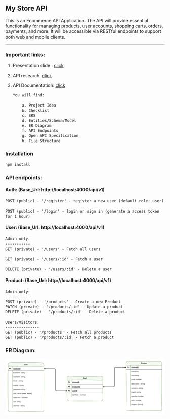 ## My Store API

<p>This is an Ecommerce API Application. The API will provide essential functionality for managing products, user accounts, shopping carts, orders, payments, and more. It will be accessible via RESTful endpoints to support both web and mobile clients.</p>

---

### Important links:

1.  Presentation slide :
    <a href="https://tinyurl.com/4pmmc86w" target="_blank">click</a>

2.  API research:
    <a href="https://tinyurl.com/mufyupha" target="_blank">click</a>

3.  API Documentation:
    <a href="https://tinyurl.com/7m2m8uy7" target="_blank">click</a>

        You will find:

        	a. Project Idea
        	b. Checklist
        	c. SRS
        	d. Entities/Schema/Model
        	e. ER Diagram
        	f. API Endpoints
        	g. Open API Specification
        	h. File Structure

### Installation

```
npm install
```

### API endpoints:

#### Auth: (Base_Url: http://localhost:4000/api/v1)

```
POST (public) - '/register' - register a new user (default role: user)

POST (public) - '/login' - login or sign in (generate a access token for 1 hour)
```

#### User: (Base_Url: http://localhost:4000/api/v1)

```
Admin only:
-----------
GET (private) - '/users' - Fetch all users

GET (private) - '/users/:id' - Fetch a user

DELETE (private) - '/users/:id' - Delete a user
```

#### Product: (Base_Url: http://localhost:4000/api/v1)

```
Admin only:
-----------
POST (private) - '/products' - Create a new Product
PATCH (private) - '/products/:id' - Update a product
DELETE (private) - '/products/:id' - Delete a product

Users/Visitors:
---------------
GET (public) - '/products' - Fetch all products
GET (public) - '/products/:id' - Fetch a product

```

### ER Diagram:

![er diagram](./er-diagram.jpg)
